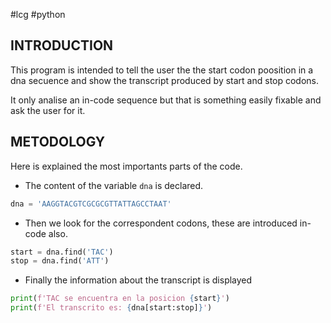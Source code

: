 #lcg #python
## INTRODUCTION
This program is intended to tell the user the the start codon poosition in a dna secuence and show the transcript produced by start and stop codons.

It only analise an in-code sequence but that is something easily fixable and ask the user for it.

## METODOLOGY
Here is explained the most importants parts of the code.

- The content of the variable `dna` is declared.
```python
dna = 'AAGGTACGTCGCGCGTTATTAGCCTAAT'
```
- Then we look for the correspondent codons, these are introduced in-code also.
```python
start = dna.find('TAC')
stop = dna.find('ATT')
```
- Finally the information about the transcript is displayed
```python
print(f'TAC se encuentra en la posicion {start}')
print(f'El transcrito es: {dna[start:stop]}')
```